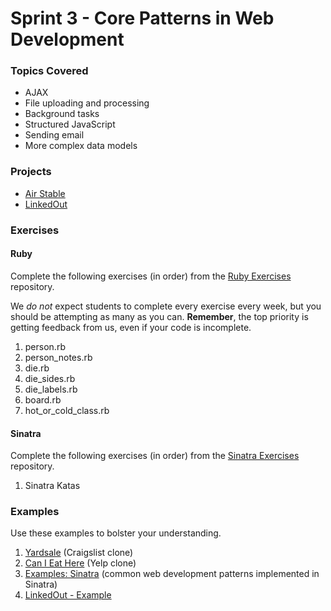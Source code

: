 # Sprint 3 - Core Patterns in Web Development

### Topics Covered

- AJAX
- File uploading and processing
- Background tasks
- Structured JavaScript
- Sending email
- More complex data models

### Projects

- [Air Stable][air-stable]
- [LinkedOut][linkedout]

### Exercises

#### Ruby

Complete the following exercises (in order) from the [Ruby Exercises][ruby-exercises] repository.

We _do not_ expect students to complete every exercise every week, but you should be attempting as many as you can. **Remember**, the top priority is getting feedback from us, even if your code is incomplete.

1. person.rb
1. person_notes.rb
1. die.rb
1. die_sides.rb
1. die_labels.rb
1. board.rb
1. hot_or_cold_class.rb

#### Sinatra

Complete the following exercises (in order) from the [Sinatra Exercises][sinatra-exercises] repository.

1. Sinatra Katas

### Examples

Use these examples to bolster your understanding.

1. [Yardsale][yardsale] (Craigslist clone)
1. [Can I Eat Here][can-i-eat-here] (Yelp clone)
1. [Examples: Sinatra][examples-sinatra] (common web development patterns implemented in Sinatra)
1. [LinkedOut - Example][linkedout-example]

<!-- Projects -->

[air-stable]:https://github.com/codeunion/air-stable
[linkedout]:https://github.com/codeunion/linkedout

<!-- Exercises -->

[ruby-exercises]:https://github.com/codeunion/ruby-exercises
[sinatra-exercises]:https://github.com/codeunion/sinatra-exercises

<!-- Examples -->

[can-i-eat-here]:https://github.com/codeunion/can-i-eat-here
[yardsale]:https://github.com/codeunion/yardsale
[examples-sinatra]:https://github.com/codeunion/examples-sinatra
[linkedout-example]:https://github.com/codeunion/linkedout-example
